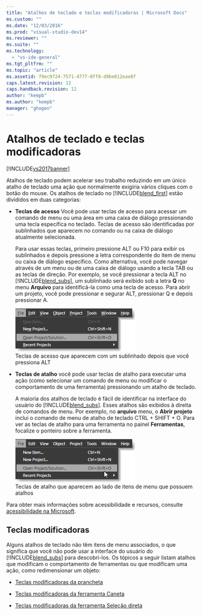```yaml
---
title: "Atalhos de teclado e teclas modificadoras | Microsoft Docs"
ms.custom: ""
ms.date: "12/03/2016"
ms.prod: "visual-studio-dev14"
ms.reviewer: ""
ms.suite: ""
ms.technology: 
  - "vs-ide-general"
ms.tgt_pltfrm: ""
ms.topic: "article"
ms.assetid: f9ec9724-7571-4777-8ff8-d9be012eae8f
caps.latest.revision: 12
caps.handback.revision: 12
author: "kempb"
ms.author: "kempb"
manager: "ghogen"
---
```

# Atalhos de teclado e teclas modificadoras
[!INCLUDE[vs2017banner](../code-quality/includes/vs2017banner.md)]

Atalhos de teclado podem acelerar seu trabalho reduzindo em um único atalho de teclado uma ação que normalmente exigiria vários cliques com o botão do mouse.  Os atalhos de teclado no [!INCLUDE[blend_first](../debugger/includes/blend_first_md.md)] estão divididos em duas categorias:  
  
-   **Teclas de acesso** Você pode usar teclas de acesso para acessar um comando de menu ou uma área em uma caixa de diálogo pressionando uma tecla específica no teclado.  Teclas de acesso são identificadas por sublinhados que aparecem no comando ou na caixa de diálogo atualmente selecionada.  
  
     Para usar essas teclas, primeiro pressione ALT ou F10 para exibir os sublinhados e depois pressione a letra correspondente do item de menu ou caixa de diálogo específico.  Como alternativa, você pode navegar através de um menu ou de uma caixa de diálogo usando a tecla TAB ou as teclas de direção.  Por exemplo, se você pressionar a tecla ALT no [!INCLUDE[blend_subs](../debugger/includes/blend_subs_md.md)], um sublinhado será exibido sob a letra **Q** no menu **Arquivo** para identificá\-la como uma tecla de acesso.  Para abrir um projeto, você pode pressionar e segurar ALT, pressionar Q e depois pressionar A.  
  
     ![](../designers/media/441d5d67-48ee-4ba3-9e55-1826167e8d64.png "441d5d67\-48ee\-4ba3\-9e55\-1826167e8d64")  
Teclas de acesso que aparecem com um sublinhado depois que você pressiona ALT  
  
-   **Teclas de atalho** você pode usar teclas de atalho para executar uma ação \(como selecionar um comando de menu ou modificar o comportamento de uma ferramenta\) pressionando um atalho de teclado.  
  
     A maioria dos atalhos de teclado é fácil de identificar na interface do usuário do [!INCLUDE[blend_subs](../debugger/includes/blend_subs_md.md)]. Esses atalhos são exibidos à direita de comandos de menu.  Por exemplo, no **arquivo** menu, o **Abrir projeto** inclui o comando de menu de atalho de teclado CTRL \+ SHIFT \+ O.  Para ver as teclas de atalho para uma ferramenta no painel **Ferramentas**, focalize o ponteiro sobre a ferramenta.  
  
     ![](../designers/media/f147fc85-9fc5-4e8a-8039-bead80a3e595.png "f147fc85\-9fc5\-4e8a\-8039\-bead80a3e595")  
Teclas de atalho que aparecem ao lado de itens de menu que possuem atalhos  
  
 Para obter mais informações sobre acessibilidade e recursos, consulte [acessibilidade na Microsoft](http://go.microsoft.com/fwlink/?LinkId=75069).  
  
## Teclas modificadoras  
 Alguns atalhos de teclado não têm itens de menu associados, o que significa que você não pode usar a interface do usuário do [!INCLUDE[blend_subs](../debugger/includes/blend_subs_md.md)] para descobri\-los.  Os tópicos a seguir listam atalhos que modificam o comportamento de ferramentas ou que modificam uma ação, como redimensionar um objeto:  
  
-   [Teclas modificadoras da prancheta](../designers/artboard-modifier-keys-in-blend.md)  
  
-   [Teclas modificadoras da ferramenta Caneta](../designers/pen-tool-modifier-keys-in-blend.md)  
  
-   [Teclas modificadoras da ferramenta Seleção direta](../designers/direct-selection-tool-modifier-keys-in-blend.md)